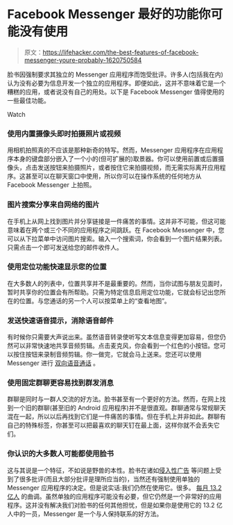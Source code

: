 # Facebook Messenger 最好的功能你可能没有使用

> 原文：<https://lifehacker.com/the-best-features-of-facebook-messenger-youre-probably-1620750584>

脸书因强制要求其独立的 Messenger 应用程序而饱受批评。许多人(包括我在内)认为没有必要为信息开发一个独立的应用程序。即便如此，这并不意味着它是一个糟糕的应用，或者说没有自己的用处。以下是 Facebook Messenger 值得使用的一些最佳功能。

Watch

### **使用内置摄像头即时拍摄照片或视频**

用相机拍照真的不应该是那种新奇的特写。然而，Messenger 应用程序在应用程序本身的键盘部分嵌入了一个小的(但可扩展的)取景器。你可以使用前置或后置摄像头，点击发送按钮来拍摄照片，或者按住它来拍摄视频，而无需实际离开应用程序。这甚至可以在聊天窗口中使用，所以你可以在操作系统的任何地方从 Facebook Messenger 上拍照。

### **图片搜索分享来自网络的图片**

在手机上从网上找到图片并分享链接是一件痛苦的事情。这并非不可能，但这可能意味着在两个或三个不同的应用程序之间跳跃。在 Facebook Messenger 中，您可以从下拉菜单中访问图片搜索。输入一个搜索词，你会看到一个图片结果列表。只需点击一个即可发送给您的邮件收件人。

### **使用定位功能快速显示您的位置**

在大多数人的列表中，位置共享并不是最重要的。然而，当你试图与朋友见面时，暂时共享你的位置会有所帮助。只需为特定信息启用定位功能，它就会标记出您所在的位置。与您通话的另一个人可以按菜单上的“查看地图”。

### **发送快速语音提示，消除语音邮件**

有时候你只需要大声说出来。虽然语音转录使听写文本信息变得更加容易，但您仍然可以非常快速地共享音频剪辑。点击麦克风，你会看到一个红色的小按钮。您可以按住按钮来录制音频剪辑。你一做完，它就会马上送来。您还可以使用 Messenger 进行 [双向语音通话](https://lifehacker.com/facebook-messenger-makes-free-calls-to-any-facebook-fri-5976575) 。

### **使用固定群聊更容易找到群发消息**

群聊是同时与一群人交流的好方法。脸书甚至有一个更好的方法。然而，在网上找到一个旧的群聊(甚至旧的 Android 应用程序)并不是很直观。群聊通常与常规聊天混在一起，所以以后再找到它们是一件痛苦的事情。但在手机上并非如此。群聊有自己的特殊标签，你甚至可以把最喜欢的聊天钉在最上面，这样你就不会丢失它们。

### 你认识的大多数人可能都使用脸书

这与其说是一个特征，不如说是野兽的本性。脸书在诸如[侵入性广告](http://lifehacker.com/premium-video-ads-debut-on-facebook-1543173747) 等问题上受到了很多批评(而且大部分批评是理所应当的)，当然还有强制使用单独的 Messenger 应用程序的决定。但是说实话:我们仍然在使用它。很多。 [每月 13.2 亿人](http://newsroom.fb.com/company-info/) 的曲调。虽然单独的应用程序可能没有必要，但它仍然是一个非常好的应用程序。这并没有解决我们对脸书的任何其他担忧，但是如果你是使用它的 13.2 亿人中的一员，Messenger 是一个与人保持联系的好方法。